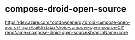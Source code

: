 # compose-droid-open-source

https://dev.azure.com/rootdownenergy/droid-compose-open-source/_apis/build/status/droid-compose-open-source-CI?repoName=compose-droid-open-source&branchName=core
